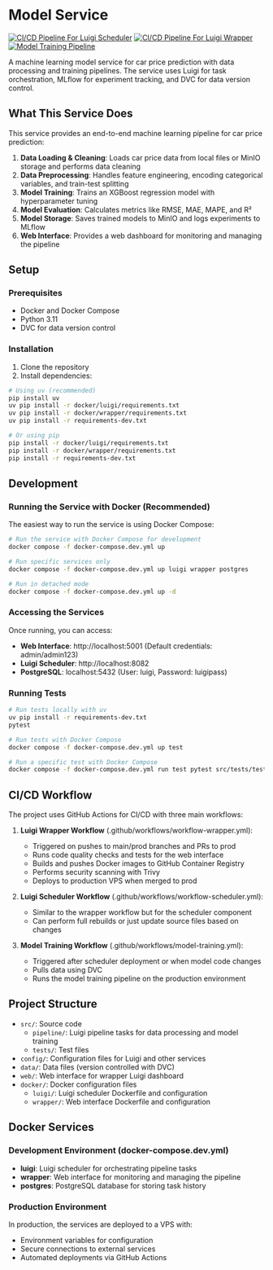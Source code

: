 # Model Service

[![CI/CD Pipeline For Luigi Scheduler](https://github.com/team-xx-capstone-deploycamp/model-service/actions/workflows/workflow-scheduler.yml/badge.svg)](https://github.com/team-xx-capstone-deploycamp/model-service/actions/workflows/workflow-scheduler.yml)
[![CI/CD Pipeline For Luigi Wrapper](https://github.com/team-xx-capstone-deploycamp/model-service/actions/workflows/workflow-wrapper.yml/badge.svg)](https://github.com/team-xx-capstone-deploycamp/model-service/actions/workflows/workflow-wrapper.yml)
[![Model Training Pipeline](https://github.com/team-xx-capstone-deploycamp/model-service/actions/workflows/model-training.yml/badge.svg)](https://github.com/team-xx-capstone-deploycamp/model-service/actions/workflows/model-training.yml)

A machine learning model service for car price prediction with data processing and training pipelines. The service uses Luigi for task orchestration, MLflow for experiment tracking, and DVC for data version control.

## What This Service Does

This service provides an end-to-end machine learning pipeline for car price prediction:

1. **Data Loading & Cleaning**: Loads car price data from local files or MinIO storage and performs data cleaning
2. **Data Preprocessing**: Handles feature engineering, encoding categorical variables, and train-test splitting
3. **Model Training**: Trains an XGBoost regression model with hyperparameter tuning
4. **Model Evaluation**: Calculates metrics like RMSE, MAE, MAPE, and R²
5. **Model Storage**: Saves trained models to MinIO and logs experiments to MLflow
6. **Web Interface**: Provides a web dashboard for monitoring and managing the pipeline

## Setup

### Prerequisites
- Docker and Docker Compose
- Python 3.11
- DVC for data version control

### Installation

1. Clone the repository
2. Install dependencies:
```bash
# Using uv (recommended)
pip install uv
uv pip install -r docker/luigi/requirements.txt
uv pip install -r docker/wrapper/requirements.txt
uv pip install -r requirements-dev.txt

# Or using pip
pip install -r docker/luigi/requirements.txt
pip install -r docker/wrapper/requirements.txt
pip install -r requirements-dev.txt
```

## Development

### Running the Service with Docker (Recommended)

The easiest way to run the service is using Docker Compose:

```bash
# Run the service with Docker Compose for development
docker compose -f docker-compose.dev.yml up

# Run specific services only
docker compose -f docker-compose.dev.yml up luigi wrapper postgres

# Run in detached mode
docker compose -f docker-compose.dev.yml up -d
```

### Accessing the Services

Once running, you can access:
- **Web Interface**: http://localhost:5001 (Default credentials: admin/admin123)
- **Luigi Scheduler**: http://localhost:8082
- **PostgreSQL**: localhost:5432 (User: luigi, Password: luigipass)

### Running Tests
```bash
# Run tests locally with uv
uv pip install -r requirements-dev.txt
pytest

# Run tests with Docker Compose
docker compose -f docker-compose.dev.yml up test

# Run a specific test with Docker Compose
docker compose -f docker-compose.dev.yml run test pytest src/tests/test_train_model.py -v
```

## CI/CD Workflow

The project uses GitHub Actions for CI/CD with three main workflows:

1. **Luigi Wrapper Workflow** (.github/workflows/workflow-wrapper.yml):
   - Triggered on pushes to main/prod branches and PRs to prod
   - Runs code quality checks and tests for the web interface
   - Builds and pushes Docker images to GitHub Container Registry
   - Performs security scanning with Trivy
   - Deploys to production VPS when merged to prod

2. **Luigi Scheduler Workflow** (.github/workflows/workflow-scheduler.yml):
   - Similar to the wrapper workflow but for the scheduler component
   - Can perform full rebuilds or just update source files based on changes

3. **Model Training Workflow** (.github/workflows/model-training.yml):
   - Triggered after scheduler deployment or when model code changes
   - Pulls data using DVC
   - Runs the model training pipeline on the production environment

## Project Structure

- `src/`: Source code
  - `pipeline/`: Luigi pipeline tasks for data processing and model training
  - `tests/`: Test files
- `config/`: Configuration files for Luigi and other services
- `data/`: Data files (version controlled with DVC)
- `web/`: Web interface for wrapper Luigi dashboard
- `docker/`: Docker configuration files
  - `luigi/`: Luigi scheduler Dockerfile and configuration
  - `wrapper/`: Web interface Dockerfile and configuration

## Docker Services

### Development Environment (docker-compose.dev.yml)

- **luigi**: Luigi scheduler for orchestrating pipeline tasks
- **wrapper**: Web interface for monitoring and managing the pipeline
- **postgres**: PostgreSQL database for storing task history

### Production Environment

In production, the services are deployed to a VPS with:
- Environment variables for configuration
- Secure connections to external services
- Automated deployments via GitHub Actions
